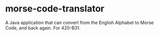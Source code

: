 # morse-code-translator
A Java application that can convert from the English Alphabet to Morse Code, and back again. For 420-B31.
